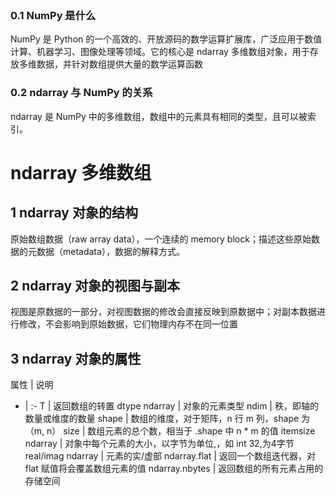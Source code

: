 
### 0.1 NumPy 是什么
NumPy 是 Python 的一个高效的、开放源码的数学运算扩展库，广泛应用于数值计算、机器学习、图像处理等领域。它的核心是 ndarray 多维数组对象，用于存放多维数据，并针对数组提供大量的数学运算函数
### 0.2 ndarray 与 NumPy 的关系
ndarray 是 NumPy 中的多维数组，数组中的元素具有相同的类型，且可以被索引。
# ndarray 多维数组
## 1 ndarray 对象的结构
原始数组数据（raw array data），一个连续的 memory block；描述这些原始数据的元数据（metadata），数据的解释方式。
## 2 ndarray 对象的视图与副本
视图是原数据的一部分，对视图数据的修改会直接反映到原数据中；对副本数据进行修改，不会影响到原始数据，它们物理内存不在同一位置
## 3 ndarray 对象的属性
属性 | 说明
- | :-
 T | 返回数组的转置 
 dtype ndarray | 对象的元素类型 
 ndim | 秩，即轴的数量或维度的数量
 shape | 数组的维度，对于矩阵，n 行 m 列，shape 为（m, n）
 size | 数组元素的总个数，相当于 .shape 中 n * m 的值
 itemsize ndarray | 对象中每个元素的大小，以字节为单位,，如 int 32,为4字节
 real/imag ndarray | 元素的实/虚部
 ndarray.flat | 返回一个数组迭代器，对 flat 赋值将会覆盖数组元素的值
 ndarray.nbytes | 返回数组的所有元素占用的存储空间
